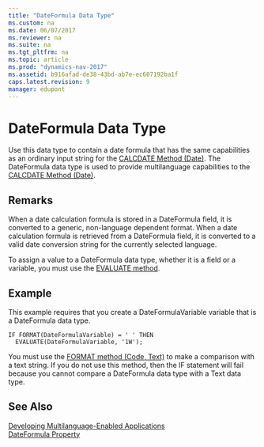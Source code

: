 ```yaml
---
title: "DateFormula Data Type"
ms.custom: na
ms.date: 06/07/2017
ms.reviewer: na
ms.suite: na
ms.tgt_pltfrm: na
ms.topic: article
ms.prod: "dynamics-nav-2017"
ms.assetid: b916afad-de38-43bd-ab7e-ec607192ba1f
caps.latest.revision: 9
manager: edupont
---
```

# DateFormula Data Type
Use this data type to contain a date formula that has the same capabilities as an ordinary input string for the [CALCDATE Method (Date)](devenv-calcdate-method-date.md). The DateFormula data type is used to provide multilanguage capabilities to the [CALCDATE Method (Date)](devenv-calcdate-method-date.md).  
  
## Remarks  
 When a date calculation formula is stored in a DateFormula field, it is converted to a generic, non-language dependent format. When a date calculation formula is retrieved from a DateFormula field, it is converted to a valid date conversion string for the currently selected language.  
  
 To assign a value to a DateFormula data type, whether it is a field or a variable, you must use the [EVALUATE method](devenv-evaluate-method.md).  
  
## Example  
 This example requires that you create a DateFormulaVariable variable that is a DateFormula data type.  
  
```  
IF FORMAT(DateFormulaVariable) = ' ' THEN  
  EVALUATE(DateFormulaVariable, '1W');  
```  
  
 You must use the [FORMAT method (Code, Text)](devenv-format-method-code-text.md) to make a comparison with a text string. If you do not use this method, then the IF statement will fail because you cannot compare a DateFormula data type with a Text data type.  
  
## See Also  
 [Developing Multilanguage-Enabled Applications](Developing-Multilanguage-Enabled-Applications.md)   
 [DateFormula Property](devenv-dateformula-property.md)